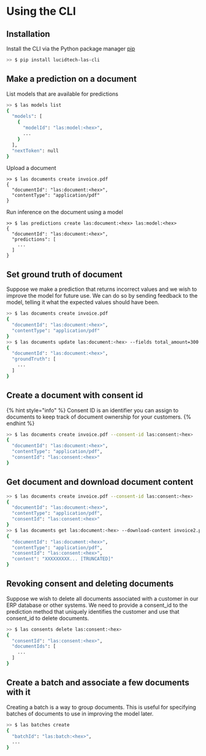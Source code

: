 # Using the CLI

## Installation

Install the CLI via the Python package manager [pip](https://pip.pypa.io/en/stable/)

```bash
>> $ pip install lucidtech-las-cli
```

## Make a prediction on a document

List models that are available for predictions
```bash
>> $ las models list
{
  "models": [
    {
      "modelId": "las:model:<hex>",
      ...
    }
  ],
  "nextToken": null
}
```

Upload a document
```
>> $ las documents create invoice.pdf
{
  "documentId": "las:document:<hex>",
  "contentType": "application/pdf"
}
```

Run inference on the document using a model
```
>> $ las predictions create las:document:<hex> las:model:<hex>
{
  "documentId": "las:document:<hex>",
  "predictions": [
    ...
  ]
}
```

## Set ground truth of document

Suppose we make a prediction that returns incorrect values and we wish to improve the model for future use. We can do so by sending feedback to the model, telling it what the expected values should have been.

```bash
>> $ las documents create invoice.pdf
{
  "documentId": "las:document:<hex>",
  "contentType": "application/pdf"
}
>> $ las documents update las:document:<hex> --fields total_amount=300.00 due_date=2020-02-28
{
  "documentId": "las:document:<hex>",
  "groundTruth": [
    ...
  ]
}
```

## Create a document with consent id

{% hint style="info" %}
Consent ID is an identifier you can assign to documents to keep track of document ownership for your customers.
{% endhint %}

```bash
>> $ las documents create invoice.pdf --consent-id las:consent:<hex>
{
  "documentId": "las:document:<hex>",
  "contentType": "application/pdf",
  "consentId": "las:consent:<hex>"
}
```

## Get document and download document content

```bash
>> $ las documents create invoice.pdf --consent-id las:consent:<hex>
{
  "documentId": "las:document:<hex>",
  "contentType": "application/pdf",
  "consentId": "las:consent:<hex>"
}
>> $ las documents get las:document:<hex> --download-content invoice2.pdf
{
  "documentId": "las:document:<hex>",
  "contentType": "application/pdf",
  "consentId": "las:consent:<hex>",
  "content": "XXXXXXXXX... [TRUNCATED]"
}
```

## Revoking consent and deleting documents

Suppose we wish to delete all documents associated with a customer in our ERP database or other systems. We need to provide a consent\_id to the prediction method that uniquely identifies the customer and use that consent\_id to delete documents.

```bash
>> $ las consents delete las:consent:<hex>
{
  "consentId": "las:consent:<hex>",
  "documentIds": [
    ...
  ]
}
```

## Create a batch and associate a few documents with it

Creating a batch is a way to group documents. This is useful for specifying batches of documents to use in improving the model later.

```bash
>> $ las batches create
{
  "batchId": "las:batch:<hex>",
  ...
}
```

